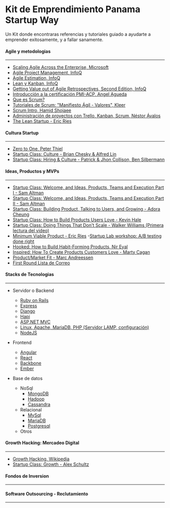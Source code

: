 Kit de Emprendimiento Panama Startup Way
====================

Un Kit donde encontraras referencias y tutoriales guiado a ayudarte a emprender exitosamente, y a fallar sanamente.

#### Agile y metodologias
---
- [Scaling Agile Across the Enterprise, Microsoft](http://stories.visualstudio.com/scaling-agile-across-the-enterprise/)
- [Agile Project Management, InfoQ](http://www.infoq.com/minibooks/emag-agile-project-management)
- [Agile Estimation, InfoQ](http://www.infoq.com/minibooks/emag-agile-estimation)
- [Lean y Kanban, InfoQ](http://www.infoq.com/minibooks/emag-lean-kanban)
- [Getting Value out of Agile Retrospectives, Second Edition, InfoQ](http://www.infoq.com/minibooks/agile-retrospectives-value)
- [Introducción a la certificación PMI-ACP, Angel Agueda](https://www.youtube.com/watch?v=u7ixUoEsZdw)
- [Que es Scrum?](http://www.proyectosagiles.org/que-es-scrum)
- [Tutoriales de Scrum: "Manifiesto Ágil - Valores", Kleer](https://www.youtube.com/watch?v=ZMFaUvJTW-4)
- [Scrum Intro, Hamid Shojaee](https://www.youtube.com/watch?v=flZhGsYDOxw)
- [Administración de proyectos con Trello, Kanban, Scrum, Néstor Ávalos](https://www.youtube.com/watch?v=DWhPcDS076Y)
- [The Lean Startup - Eric Ries](http://www.amazon.com/Lean-Startup-Innovation-Successful-Businesses-ebook/dp/B004J4XGN6/ref=sr_1_1?s=books&ie=UTF8&qid=1421599462&sr=1-1&keywords=the+lean+startup&pebp=1421599465766&peasin=B004J4XGN6)


#### Cultura Startup
---
- [Zero to One, Peter Thiel](http://zerotoonebook.com/)
- [Startup Class: Culture - Brian Chesky & Alfred Lin](http://startupclass.samaltman.com/courses/lec10/)
- [Startup Class: Hiring & Culture - Patrick & Jhon Collison, Ben Silbermann](http://startupclass.samaltman.com/courses/lec11/)


#### Ideas, Productos y MVPs
---
- [Startup Class: Welcome, and Ideas, Products, Teams and Execution Part I - Sam Altman](http://startupclass.samaltman.com/courses/lec01/)
- [Startup Class: Welcome, and Ideas, Products, Teams and Execution Part II - Sam Altman](http://startupclass.samaltman.com/courses/lec03/)
- [Startup Class: Building Product, Talking to Users, and Growing - Adora Cheung](http://startupclass.samaltman.com/courses/lec04/)
- [Startup Class: How to Build Products Users Love - Kevin Hale](http://startupclass.samaltman.com/courses/lec07/)
- [Startup Class: Doing Things That Don't Scale - Walker Williams (Primera lectura del video)](http://startupclass.samaltman.com/courses/lec08/)
- [Minimum Viable Product - Eric Ries](http://www.startuplessonslearned.com/2009/08/minimum-viable-product-guide.html)
-[Startup Lab workshop: A/B testing done right](https://www.youtube.com/watch?v=Eh00PoR76NY)
- [Hooked: How to Build Habit-Forming Products, Nir Eyal](http://www.nirandfar.com/hooked)
- [Inspired: How To Create Products Customers Love - Marty Cagan](http://www.amazon.com/Inspired-Create-Products-Customers-Love/dp/0981690408)
- [Product/Market Fit - Marc Andreessen](http://web.archive.org/web/20070701074943/http://blog.pmarca.com/2007/06/the-pmarca-gu-2.html)
- [First Round Lista de Correo](http://firstround.com/)

#### Stacks de Tecnologias
---
- Servidor o Backend
  - [Ruby on Rails](http://rubyonrails.org/)
  - [Express](http://expressjs.com/)
  - [Django](https://www.djangoproject.com/)
  - [Hapi](http://hapijs.com/)
  - [ASP.NET MVC](http://www.asp.net/mvc)
  - [Linux, Apache, MariaDB, PHP (Servidor LAMP, configuración)](http://drivemeca.blogspot.com/2014/07/15-minutos-para-configurar-un-linux.html)
  - [NodeJS](https://manukorp.wordpress.com/2013/09/05/instalar-node-js-en-centos/)

- Frontend
  - [Angular](https://angularjs.org/)
  - [React](http://facebook.github.io/react/)
  - [Backbone](http://backbonejs.org/)
  - [Ember](http://emberjs.com/)

- Base de datos
  - NoSql
    - [MongoDB](http://www.mongodb.org/)
    - [Hadoop](http://hadoop.apache.org/)
    - [Cassandra](http://cassandra.apache.org/)
  - Relacional
    - [MySql](http://www.mysql.com/)
    - [MariaDB](https://mariadb.org/)
    - [Postgresql](http://www.postgresql.org/)
  - Otros
  
#### Growth Hacking: Mercadeo Digital
---
- [Growth Hacking, Wikipedia](http://en.wikipedia.org/wiki/Growth_hacking)
- [Startup Class: Growth - Alex Schultz](http://startupclass.samaltman.com/courses/lec06/)

#### Fondos de Inversion
---

#### Software Outsourcing - Reclutamiento
---
